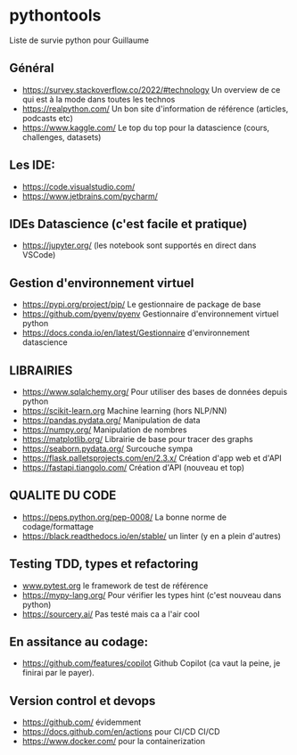 # pythontools
Liste de survie python pour Guillaume

## Général
* https://survey.stackoverflow.co/2022/#technology Un overview de ce qui est à la mode dans toutes les technos
* https://realpython.com/ Un bon site d'information de référence (articles, podcasts etc)
* https://www.kaggle.com/ Le top du top pour la datascience (cours, challenges, datasets)

## Les IDE:
* https://code.visualstudio.com/
* https://www.jetbrains.com/pycharm/

## IDEs Datascience (c'est facile et pratique)
* https://jupyter.org/ (les notebook sont supportés en direct dans VSCode)

## Gestion d'environnement virtuel
* https://pypi.org/project/pip/ Le gestionnaire de package de base 
* https://github.com/pyenv/pyenv Gestionnaire d'environnement virtuel python 
* https://docs.conda.io/en/latest/Gestionnaire d'environnement datascience 

## LIBRAIRIES
* https://www.sqlalchemy.org/ Pour utiliser des bases de données depuis python
* https://scikit-learn.org Machine learning (hors NLP/NN)
* https://pandas.pydata.org/ Manipulation de data
* https://numpy.org/ Manipulation de nombres
* https://matplotlib.org/ Librairie de base pour tracer des graphs
* https://seaborn.pydata.org/ Surcouche sympa
* https://flask.palletsprojects.com/en/2.3.x/ Création d'app web et d'API
* https://fastapi.tiangolo.com/ Création d'API (nouveau et top)

## QUALITE DU CODE
* https://peps.python.org/pep-0008/ La bonne norme de codage/formattage
* https://black.readthedocs.io/en/stable/ un linter (y en a plein d'autres)

## Testing TDD, types et refactoring
* www.pytest.org le framework de test de référence
* https://mypy-lang.org/ Pour vérifier les types hint (c'est nouveau dans python)
* https://sourcery.ai/ Pas testé mais ca a l'air cool

## En assitance au codage:
* https://github.com/features/copilot Github Copilot (ca vaut la peine, je finirai par le payer).

## Version control et devops
* https://github.com/ évidemment
* https://docs.github.com/en/actions pour CI/CD CI/CD
* https://www.docker.com/ pour la containerization







